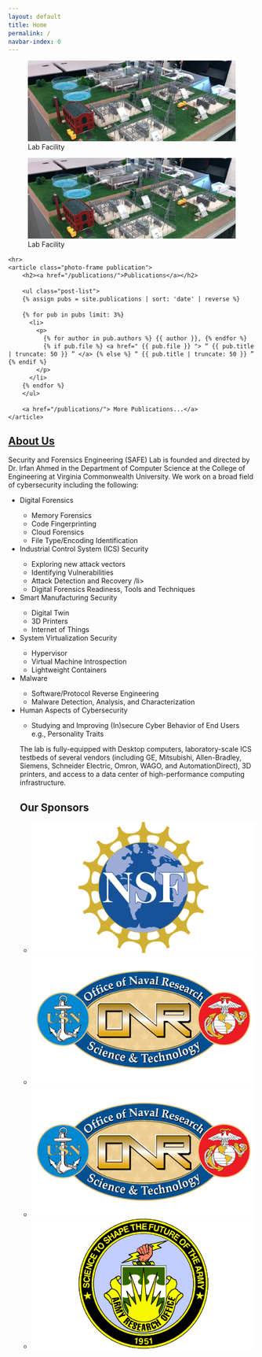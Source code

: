 ```yaml
---
layout: default
title: Home
permalink: /
navbar-index: 0
---
```


<div class="carousel">
  <div><figure><img src="/assets/img/sprites/lab.jpg" alt="lab facility"><figcaption>Lab Facility</figcaption></figure></div>
  <div><figure><img src="/assets/img/sprites/lab.jpg" alt="lab facility"><figcaption>Lab Facility</figcaption></figure></div>
  
</div>

<aside class="home-page-aside">
 
    <hr>
    <article class="photo-frame publication">
        <h2><a href="/publications/">Publications</a></h2>

        <ul class="post-list">
        {% assign pubs = site.publications | sort: 'date' | reverse %}

        {% for pub in pubs limit: 3%}
          <li>
            <p>
              {% for author in pub.authors %} {{ author }}, {% endfor %}
              {% if pub.file %} <a href=" {{ pub.file }} "> “ {{ pub.title | truncate: 50 }} ” </a> {% else %} “ {{ pub.title | truncate: 50 }} ” {% endif %}
            </p>
          </li>
        {% endfor %}
        </ul>

        <a href="/publications/"> More Publications...</a>
    </article>
</aside>

[About Us](/facility/)
-----------------
<p>Security and Forensics Engineering (SAFE) Lab is founded and directed by Dr. Irfan Ahmed in the Department of Computer Science at the College of Engineering at Virginia Commonwealth University. We work on a broad field of cybersecurity including the following:

<ul><li>Digital Forensics</li><ul>
<li>Memory Forensics </li>
<li>Code Fingerprinting</li>
<li>Cloud Forensics</li>
<li>File Type/Encoding Identification</li>
</ul>

<li>Industrial Control System (ICS) Security
</li><ul>
<li>Exploring new attack vectors
</li>
<li>Identifying Vulnerabilities
</li>
<li>Attack Detection and Recovery
/li>
<li>Digital Forensics Readiness, Tools and Techniques
</li>
</ul>

<li>Smart Manufacturing Security 
</li><ul>
<li>Digital Twin
 </li>
<li>3D Printers</li>
<li>Internet of Things
</li>
</ul>

<li>System Virtualization Security
</li><ul>
<li>Hypervisor 
 </li>
<li>Virtual Machine Introspection
</li>
<li>Lightweight Containers
</li>
</ul>

<li>Malware</li><ul>
<li>Software/Protocol Reverse Engineering
 </li>
<li>Malware Detection, Analysis, and Characterization
</li>
</ul>

<li>Human Aspects of Cybersecurity 
</li><ul>
<li>Studying and Improving (In)secure Cyber Behavior of End Users e.g., Personality Traits
 </li>
</ul>

The lab is fully-equipped with Desktop computers, laboratory-scale ICS testbeds of several vendors (including GE, Mitsubishi, Allen-Bradley, Siemens, Schneider Electric, Omron, WAGO, and AutomationDirect), 3D printers, and access to a data center of high-performance computing infrastructure. 


<div class="sponsors">
    <h2>Our Sponsors</h2>
    <ul class="sponsors">
        <li><a href="https://www.nsf.gov/"><img src="/assets/img/sponsors/nsf.png"></a></li>
        <li><a href="http://www.onr.navy.mil/"><img src="/assets/img/sponsors/onr.png"></a></li>
        <li><a href="http://www.onr.navy.mil/"><img src="/assets/img/sponsors/onr1.png"></a></li>
        <li><a href="http://www.arl.army.mil/www/default.cfm?page=29"><img src="/assets/img/sponsors/aro.png"></a></li>
    </ul>
</div>

<script src="/assets/js/jquery-3.1.0.min.js"></script>
<script src="/assets/js/slick.min.js"></script>
<script>
    $(document).ready(function(){
      $('.carousel').slick({
          autoplay: true,
          dots: true
      });
    });
</script>
